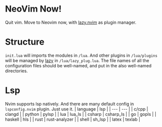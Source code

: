 # NeoVim Now!
Quit vim. Move to Neovim now, with [lazy.nvim](https://github.com/folke/lazy.nvim)
as plugin manager.
# Structure
`init.lua` will imports the modules in `/lua`.
And other plugins in `/lua/plugins` will be managed by [lazy](...) in `/lua/lazy_plug.lua`.
The file names of all the configuration files should be well-named,
and put in the also well-named directories.
# Lsp
Nvim supports lsp natively.
And there are many default config in `lspconfig.nvim` plugin. Just use it.
| language | lsp |
| --- | --- |
| c/cpp | clangd |
| python | pylsp |
| lua | lua_ls |
| csharp | csharp_ls |
| go | gopls |
| haskell | hls |
| rust | rust-analyzer |
| shell | sh_lsp |
| latex | texlab |
